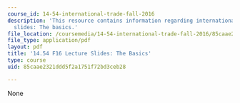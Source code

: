```yaml
---
course_id: 14-54-international-trade-fall-2016
description: 'This resource contains information regarding international trade lecture
  slides: The basics.'
file_location: /coursemedia/14-54-international-trade-fall-2016/85caae2321ddd5f2a1751f72bd3ceb28_MIT14_54F16_Lecture_2.pdf
file_type: application/pdf
layout: pdf
title: '14.54 F16 Lecture Slides: The Basics'
type: course
uid: 85caae2321ddd5f2a1751f72bd3ceb28

---
```

None